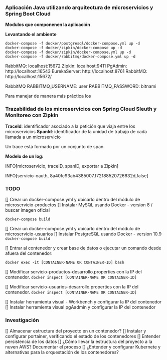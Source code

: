 ### Aplicación Java utilizando arquitectura de microservicios y Spring Boot Cloud ###

**Modulos que componenen la aplicación**


**Levantando el ambiente**

```
docker-compose -f docker/postgresql/docker-compose.yml up -d
docker-compose -f docker/zipkin/docker-compose up -d
docker-compose -f docker/zipkin/docker-compose.yml up -d
docker-compose -f docker/rabbitmq/docker-compose.yml up -d
```


RabbitMQ: localhost:15672
Zipkin: localhost:9411
PgAdmin: http://localhost:16543
EurekaServer: http://localhost:8761
RabbitMQ: http://localhost:15672/

RabbitMQ
RABBITMQ_USERNAME: user
RABBITMQ_PASSWORD: bitnami


Para manejar de manera más práctica los 


### Trazabilidad de los microservicios con Spring Cloud Sleuth y Monitoreo con Zipkin ###

**TraceId**: identificador asociado a la petición que viaja entre los microservicios
**SpanId**: identificador de la unidad de trabajo de cada llamada a un microservicio


Un trace está formado por un conjunto de span.

**Modelo de un log:**

INFO[microservicio, traceID, spanID, <Boolean> exportar a Zipkin]

INFO[servicio-oauth, 8a40fc93ab4385007,f72188520726632d,false]


### TODO ###

[] Crear un docker-compose.yml y ubicarlo dentro del módulo de microservicio-productos
[] Instalar MySQL usando Docker - version 8 / buscar imagen oficial

```docker-compose build```


[] Crear un docker-compose.yml y ubicarlo dentro del módulo de microservicio-usuarios
[] Instalar PostgreSQL usando Docker - version 10.9 
```docker-compose build```


[] Entrar al contenedor y crear base de datos
o ejecutar un comando desde afuera del contenedor:

 ```docker exec -it [CONTAINER-NAME OR CONTAINER-ID] bash ```

[] Modificar servicio-productos-desarrollo.properties con la IP del contenedor. 
``` docker inspect [CONTAINER-NAME OR CONTAINER-ID] ```

[] Modificar servicio-usuarios-desarrollo.properties con la IP del contenedor. 
``` docker inspect [CONTAINER-NAME OR CONTAINER-ID] ```

[] Instalar herramienta visual - Workbench y configurar la IP del contenedor
[] Instalar herramienta visual pgAadmin y configurar la IP del contenedor

### Investigación ### 

[] Almacenar estructura del proyecto en un contenedor?
[] Instalar y configurar portainer, verificando el estado de los contenedores
[] Entender persistencia de los datos
[] ¿Cómo llevar la estructura del proyecto a la nuven AWS? Documentar el proceso
[] ¿Entender y configurar Kubernete y alternativas para la orquestación de los contenedores?


